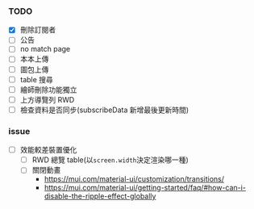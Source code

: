 ### TODO

- [x] 刪除訂閱者
- [ ] 公告
- [ ] no match page
- [ ] 本本上傳
- [ ] 圖包上傳
- [ ] table 搜尋
- [ ] 繪師刪除功能獨立
- [ ] 上方導覽列 RWD
- [ ] 檢查資料是否同步(subscribeData 新增最後更新時間)

### issue

- [ ] 效能較差裝置優化
  - [ ] RWD 總覽 table(以`screen.width`決定渲染哪一種)
  - [ ] 關閉動畫
    - https://mui.com/material-ui/customization/transitions/
    - https://mui.com/material-ui/getting-started/faq/#how-can-i-disable-the-ripple-effect-globally
